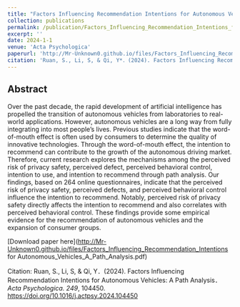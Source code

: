 ```yaml
---
title: "Factors Influencing Recommendation Intentions for Autonomous Vehicles: A Path Analysis"
collection: publications
permalink: /publication/Factors_Influencing_Recommendation_Intentions_for_Autonomous_Vehicles_A_Path_Analysis
excerpt: ''
date: 2024-1-1
venue: 'Acta Psychologica'
paperurl: 'http://Mr-Unknown0.github.io/files/Factors_Influencing_Recommendation_Intentions_for_Autonomous_Vehicles_A_Path_Analysis.pdf'
citation: 'Ruan, S., Li, S, & Qi, Y*．(2024). Factors Influencing Recommendation Intentions for Autonomous Vehicles: A Path Analysis．Acta Psychologica. 249, 104450. https://doi.org/10.1016/j.actpsy.2024.104450'
---
```

## Abstract
Over the past decade, the rapid development of artificial intelligence has propelled the transition of autonomous vehicles from laboratories to real-world applications. However, autonomous vehicles are a long way from fully integrating into most people’s lives. Previous studies indicate that the word-of-mouth effect is often used by consumers to determine the quality of innovative technologies. Through the word-of-mouth effect, the intention to recommend can contribute to the growth of the autonomous driving market. Therefore, current research explores the mechanisms among the perceived risk of privacy safety, perceived defect, perceived behavioral control, intention to use, and intention to recommend through path analysis. Our findings, based on 264 online questionnaires, indicate that the perceived risk of privacy safety, perceived defects, and perceived behavioral control influence the intention to recommend. Notably, perceived risk of privacy safety directly affects the intention to recommend and also correlates with perceived behavioral control. These findings provide some empirical evidence for the recommendation of autonomous vehicles and the expansion of consumer groups.

[Download paper here](http://Mr-Unknown0.github.io/files/Factors_Influencing_Recommendation_Intentions for Autonomous_Vehicles_A_Path_Analysis.pdf)

Citation: Ruan, S., Li, S, & Qi, Y．(2024). Factors Influencing Recommendation Intentions for Autonomous Vehicles: A Path Analysis．*Acta Psychologica. 249*, 104450. https://doi.org/10.1016/j.actpsy.2024.104450

